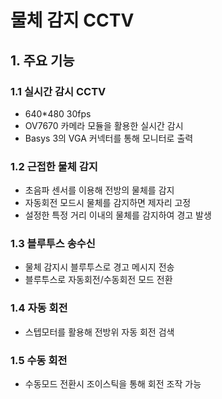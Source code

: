 # 물체 감지 CCTV
## 1. 주요 기능
### 1.1 실시간 감시 CCTV
 * 640*480 30fps
 * OV7670 카메라 모듈을 활용한 실시간 감시
 * Basys 3의 VGA 커넥터를 통해 모니터로 출력
### 1.2 근접한 물체 감지
 * 초음파 센서를 이용해 전방의 물체를 감지
 * 자동회전 모드시 물체를 감지하면 제자리 고정
 * 설정한 특정 거리 이내의 물체를 감지하여 경고 발생
### 1.3 블루투스 송수신
 * 물체 감지시 블루투스로 경고 메시지 전송
 * 블루투스로 자동회전/수동회전 모드 전환
### 1.4 자동 회전
 * 스텝모터를 활용해 전방위 자동 회전 검색
### 1.5 수동 회전
 * 수동모드 전환시 조이스틱을 통해 회전 조작 가능